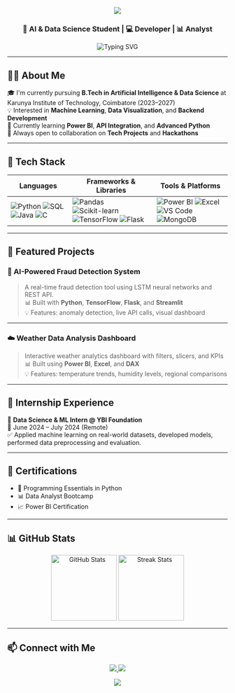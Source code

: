 <!-- HEADER BANNER -->
<p align="center">
  <img src="https://capsule-render.vercel.app/api?type=waving&color=0d47a1&height=200&section=header&text=Hi%20👋,%20I'm%20Gokul%20P&fontSize=40&fontColor=ffffff&animation=twinkling" />
</p>

<h3 align="center">🚀 AI & Data Science Student | 💻 Developer | 📊 Analyst</h3>

<p align="center">
  <img src="https://readme-typing-svg.demolab.com?font=Poppins&size=22&duration=3000&pause=1000&center=true&vCenter=true&width=435&lines=Turning+Data+into+Insights;Building+AI+solutions+with+impact;Let's+collaborate+and+create+cool+stuff!" alt="Typing SVG" />
</p>

---

## 👨‍🎓 About Me

🎓 I'm currently pursuing **B.Tech in Artificial Intelligence & Data Science** at Karunya Institute of Technology, Coimbatore (2023–2027)  
💡 Interested in **Machine Learning**, **Data Visualization**, and **Backend Development**  
🌱 Currently learning **Power BI**, **API Integration**, and **Advanced Python**  
🤝 Always open to collaboration on **Tech Projects** and **Hackathons**

---

## 🧰 Tech Stack

| Languages | Frameworks & Libraries | Tools & Platforms |
|----------|------------------------|-------------------|
| ![Python](https://img.shields.io/badge/Python-3776AB?logo=python&logoColor=white&style=for-the-badge) ![SQL](https://img.shields.io/badge/SQL-003B57?logo=mysql&logoColor=white&style=for-the-badge) ![Java](https://img.shields.io/badge/Java-ED8B00?logo=openjdk&logoColor=white&style=for-the-badge) ![C](https://img.shields.io/badge/C-00599C?logo=c&logoColor=white&style=for-the-badge) | ![Pandas](https://img.shields.io/badge/Pandas-150458?logo=pandas&logoColor=white&style=for-the-badge) ![Scikit-learn](https://img.shields.io/badge/Sklearn-F7931E?logo=scikit-learn&logoColor=white&style=for-the-badge) ![TensorFlow](https://img.shields.io/badge/TensorFlow-FF6F00?logo=tensorflow&logoColor=white&style=for-the-badge) ![Flask](https://img.shields.io/badge/Flask-000000?logo=flask&logoColor=white&style=for-the-badge) | ![Power BI](https://img.shields.io/badge/Power%20BI-F2C811?logo=powerbi&logoColor=black&style=for-the-badge) ![Excel](https://img.shields.io/badge/Excel-217346?logo=microsoft-excel&logoColor=white&style=for-the-badge) ![VS Code](https://img.shields.io/badge/VS%20Code-007ACC?logo=visualstudiocode&logoColor=white&style=for-the-badge) ![MongoDB](https://img.shields.io/badge/MongoDB-47A248?logo=mongodb&logoColor=white&style=for-the-badge) |

---

## 📌 Featured Projects

### 🔐 AI-Powered Fraud Detection System
> A real-time fraud detection tool using LSTM neural networks and REST API.  
> 📊 Built with **Python**, **TensorFlow**, **Flask**, and **Streamlit**  
> 💡 Features: anomaly detection, live API calls, visual dashboard  


---

### ☁️ Weather Data Analysis Dashboard
> Interactive weather analytics dashboard with filters, slicers, and KPIs  
> 📊 Built using **Power BI**, **Excel**, and **DAX**  
> 💡 Features: temperature trends, humidity levels, regional comparisons  

---

## 💼 Internship Experience

🧪 **Data Science & ML Intern @ YBI Foundation**  
📅 June 2024 – July 2024 (Remote)  
✅ Applied machine learning on real-world datasets, developed models, performed data preprocessing and evaluation.

---

## 📜 Certifications

- 🐍 Programming Essentials in Python  
- 📊 Data Analyst Bootcamp  
- 📈 Power BI Certification  

---

## 📊 GitHub Stats

<p align="center">
  <img src="https://github-readme-stats.vercel.app/api?username=gokul18062006&show_icons=true&theme=tokyonight" alt="GitHub Stats" height="150"/>
  <img src="https://github-readme-streak-stats.herokuapp.com/?user=gokul18062006&theme=tokyonight" alt="Streak Stats" height="150"/>
</p>

---

## 📫 Connect with Me

<p align="center">
  <a href="https://www.linkedin.com/in/gokul-p-772850361">
    <img src="https://img.shields.io/badge/LinkedIn-0A66C2?logo=linkedin&logoColor=white&style=for-the-badge" />
  </a>
  <a href="mailto:gokulp1806offiicial@gmail.com">
    <img src="https://img.shields.io/badge/Gmail-D14836?logo=gmail&logoColor=white&style=for-the-badge" />
  </a>
</p>

<!-- FOOTER WAVE -->
<p align="center">
  <img src="https://capsule-render.vercel.app/api?type=waving&color=0d47a1&height=120&section=footer"/>
</p>
